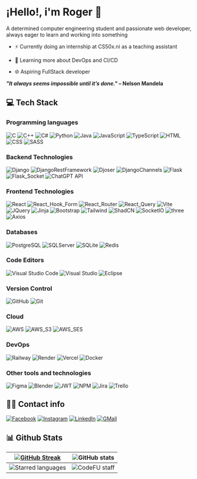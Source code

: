# ¡Hello!, i'm Roger 👋

A determined computer engineering student and passionate web developer, always eager to learn and working into something

- ⚡ Currently doing an internship at CS50x.ni as a teaching assistant

- 🌱 Learning more about DevOps and CI/CD

- 🌐 Aspiring FullStack developer

***"It always seems impossible until it’s done."* – Nelson Mandela**

## 💻 Tech Stack

### Programming languages

![C](https://img.shields.io/badge/C-00599C?style=for-the-badge&logo=c&logoColor=white)
![C++](https://img.shields.io/badge/C%2B%2B-00599C?style=for-the-badge&logo=c%2B%2B&logoColor=white)
![C#](https://img.shields.io/badge/C%23-68217a?style=for-the-badge&logo=csharp&logoColor=white)
![Python](https://img.shields.io/badge/Python-FFD43B?style=for-the-badge&logo=python&logoColor=blue)
![Java](https://img.shields.io/badge/Java-FF0000?style=for-the-badge&logo=openjdk&logoColor=white)
![JavaScript](https://img.shields.io/badge/JavaScript-323330?style=for-the-badge&logo=javascript&logoColor=F7DF1E)
![TypeScript](https://img.shields.io/badge/TypeScript-FFFFFF?style=for-the-badge&logo=typescript&logoColor=3178C6)
![HTML](https://img.shields.io/badge/HTML5-E34F26?style=for-the-badge&logo=html5&logoColor=white)
![CSS](https://img.shields.io/badge/CSS3-1572B6?style=for-the-badge&logo=css3&logoColor=white)
![SASS](https://img.shields.io/badge/SASS-hotpink.svg?style=for-the-badge&logo=SASS&logoColor=white)

### Backend Technologies

![Django](https://img.shields.io/badge/Django-092E20?style=for-the-badge&logo=django&logoColor=green)
![DjangoRestFramework](https://img.shields.io/badge/Django_Rest_Framework-092E20?style=for-the-badge&logo=django&logoColor=green)
![Djoser](https://img.shields.io/badge/Djoser-092E20?style=for-the-badge&logo=django&logoColor=green)
![DjangoChannels](https://img.shields.io/badge/Django_Channels-092E20?style=for-the-badge&logo=django&logoColor=green)
![Flask](https://img.shields.io/badge/Flask-000000?style=for-the-badge&logo=flask&logoColor=white)
![Flask_Socket](https://img.shields.io/badge/Flask_SocketIO-000000?style=for-the-badge&logo=flask&logoColor=white)
![ChatGPT API](https://img.shields.io/badge/ChatGPT_API-74aa9c?style=for-the-badge&logo=openai&logoColor=white)

### Frontend Technologies

![React](https://img.shields.io/badge/React-20232A?style=for-the-badge&logo=react&logoColor=61DAFB)
![React_Hook_Form](https://img.shields.io/badge/React_Hook_Form-EC5990?style=for-the-badge&logo=reacthookform&logoColor=white)
![React_Router](https://img.shields.io/badge/React_Router-CA4245?style=for-the-badge&logo=reactrouter&logoColor=white)
![React_Query](https://img.shields.io/badge/React_Query-FF4154?style=for-the-badge&logo=reactquery&logoColor=white)
![Vite](https://img.shields.io/badge/vite-%23646CFF.svg?style=for-the-badge&logo=vite&logoColor=white)
![JQuery](https://img.shields.io/badge/jQuery-0769AD?style=for-the-badge&logo=jquery&logoColor=white)
![Jinja](https://img.shields.io/badge/jinja-white.svg?style=for-the-badge&logo=jinja&logoColor=black)
![Bootstrap](https://img.shields.io/badge/Bootstrap-563D7C?style=for-the-badge&logo=bootstrap&logoColor=white)
![Tailwind](https://img.shields.io/badge/Tailwind-06B6D4?style=for-the-badge&logo=tailwindcss&logoColor=white)
![ShadCN](https://img.shields.io/badge/ShadCN-000000?style=for-the-badge&logo=shadcnui&logoColor=white)
![SocketIO](https://img.shields.io/badge/Socket.io-010101?&style=for-the-badge&logo=Socket.io&logoColor=white)
![three](https://img.shields.io/badge/Three.js-%23000000.svg?style=for-the-badge&logo=three.js&logoColor=white)
![Axios](https://img.shields.io/badge/Axios-5A29E4.svg?style=for-the-badge&logo=axios&logoColor=white)

### Databases

![PostgreSQL](https://img.shields.io/badge/PostgreSQL-316192?style=for-the-badge&logo=postgresql&logoColor=white)
![SQLServer](https://img.shields.io/badge/Microsoft%20SQL%20Server-CC2927?style=for-the-badge&logo=microsoft%20sql%20server&logoColor=white)
![SQLite](https://img.shields.io/badge/Sqlite-003B57?style=for-the-badge&logo=sqlite&logoColor=white)
![Redis](https://img.shields.io/badge/Redis-FF4438?style=for-the-badge&logo=redis&logoColor=white)

### Code Editors

![Visual Studio Code](https://img.shields.io/badge/Visual%20Studio%20Code-0078d7.svg?style=for-the-badge&logo=visual-studio-code&logoColor=white)
![Visual Studio](https://img.shields.io/badge/Visual%20Studio-5C2D91.svg?style=for-the-badge&logo=visual-studio&logoColor=white)
![Eclipse](https://img.shields.io/badge/Eclipse-FE7A16.svg?style=for-the-badge&logo=Eclipse&logoColor=white)

### Version Control

![GitHub](https://img.shields.io/badge/Github-%23121011.svg?style=for-the-badge&logo=github&logoColor=white)
![Git](https://img.shields.io/badge/Git-%23F05033.svg?style=for-the-badge&logo=git&logoColor=white)

### Cloud

![AWS](https://img.shields.io/badge/AWS-%23ff9801.svg?style=for-the-badge&logo=amazonwebservices&logoColor=white)
![AWS_S3](https://img.shields.io/badge/S3-569A31.svg?style=for-the-badge&logo=amazons3&logoColor=white)
![AWS_SES](https://img.shields.io/badge/SES-DD344C.svg?style=for-the-badge&logo=amazonsimpleemailservice&logoColor=white)

### DevOps

![Railway](https://img.shields.io/badge/Railway-%23000000.svg?style=for-the-badge&logo=railway&logoColor=white)
![Render](https://img.shields.io/badge/Render-%23000000.svg?style=for-the-badge&logo=render&logoColor=white)
![Vercel](https://img.shields.io/badge/Vercel-%23000000.svg?style=for-the-badge&logo=vercel&logoColor=white)
![Docker](https://img.shields.io/badge/Docker-%232496ED.svg?style=for-the-badge&logo=docker&logoColor=white)

### Other tools and technologies

![Figma](https://img.shields.io/badge/Figma-F24E1E.svg?style=for-the-badge&logo=figma&logoColor=white)
![Blender](https://img.shields.io/badge/Blender-%23E87D0D.svg?style=for-the-badge&logo=blender&logoColor=white)
![JWT](https://img.shields.io/badge/JWT-%23000000.svg?style=for-the-badge&logo=jsonwebtokens&logoColor=white)
![NPM](https://img.shields.io/badge/npm-%23CB3837.svg?style=for-the-badge&logo=npm&logoColor=white)
![Jira](https://img.shields.io/badge/Jira-%232785ff.svg?style=for-the-badge&logo=jira&logoColor=white)
![Trello](https://img.shields.io/badge/Trello-%232785ff.svg?style=for-the-badge&logo=trello&logoColor=white)

## 🙋‍♂️ Contact info

[![Facebook](https://img.shields.io/static/v1?message=Facebook&logo=facebook&label=&color=3a589f&logoColor=white&labelColor=&style=for-the-badge)](https://www.facebook.com/roger.alfaro.3785)
[![Instagram](https://img.shields.io/static/v1?message=Instagram&logo=instagram&label=&color=E4405F&logoColor=white&labelColor=&style=for-the-badge)](https://www.instagram.com/roger_alfaro17/)
[![LinkedIn](https://img.shields.io/static/v1?message=LinkedIn&logo=linkedin&label=&color=0077B5&logoColor=white&labelColor=&style=for-the-badge)](https://www.linkedin.com/in/ralfaro17/)
[![GMail](https://img.shields.io/static/v1?message=Gmail&logo=Gmail&label=&color=EA4335&logoColor=white&labelColor=&style=for-the-badge)](mailto:ralfaros9317@gmail.com)

## 📊 Github Stats

|[![GitHub Streak](https://github-readme-streak-stats-rose-ten-69.vercel.app?user=Ralfaro17&theme=aura_dark&hide_border=false&include_all_commits=true&count_private=true)](https://git.io/streak-stats)|![GitHub stats](https://github-stats-git-master-ralfaro17s-projects.vercel.app/api?username=Ralfaro17&show_icons=true&theme=aura_dark&hide_border=false&include_all_commits=true&count_private=true)|
|:--------------------------------------:|:----------------------------------------------:|
|![Starred languages](https://github-stats-git-master-ralfaro17s-projects.vercel.app/api/top-langs/?username=Ralfaro17&theme=aura_dark&hide_border=false&include_all_commits=true&count_private=true&layout=compact&card_width=480&card_height=600)|![CodeFU staff](https://code-fu-readme-badge-1c0198600f3b.herokuapp.com/badges/ralfaro.svg)|
